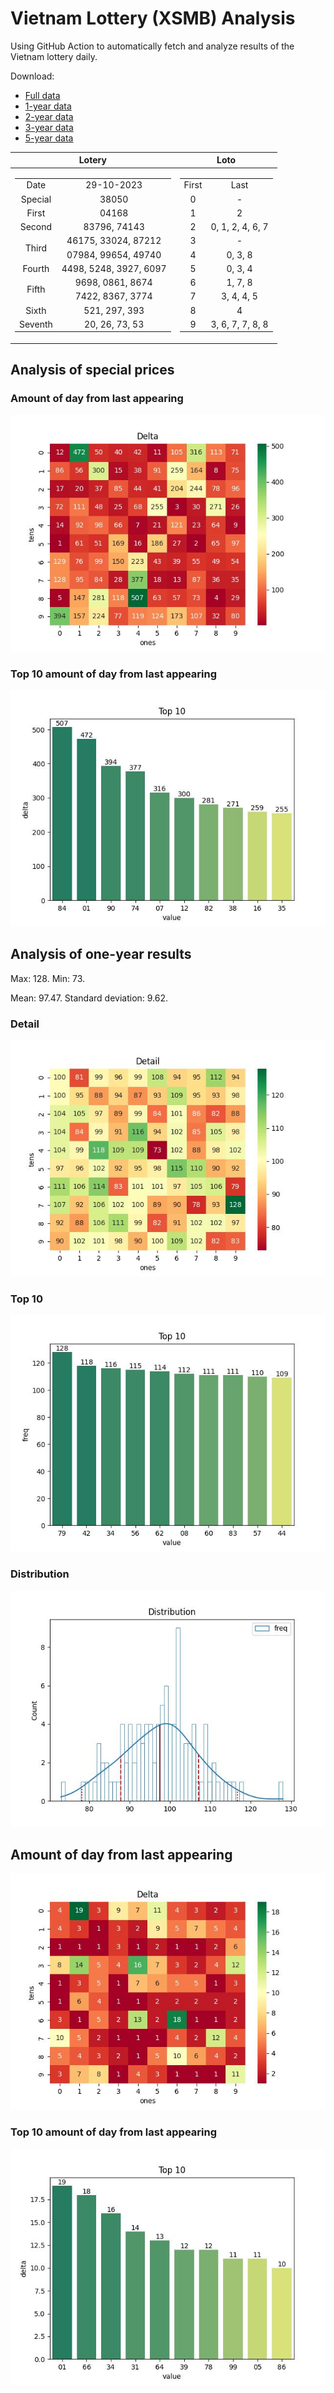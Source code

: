 # Vietnam Lottery (XSMB) Analysis

Using GitHub Action to automatically fetch and analyze results of the Vietnam lottery daily.

Download:

* [Full data](https://raw.githubusercontent.com/khiemdoan/vietnam-lottery-xsmb-analysis/main/results/xsmb.csv)
* [1-year data](https://raw.githubusercontent.com/khiemdoan/vietnam-lottery-xsmb-analysis/main/results/xsmb_1_year.csv)
* [2-year data](https://raw.githubusercontent.com/khiemdoan/vietnam-lottery-xsmb-analysis/main/results/xsmb_2_year.csv)
* [3-year data](https://raw.githubusercontent.com/khiemdoan/vietnam-lottery-xsmb-analysis/main/results/xsmb_3_year.csv)
* [5-year data](https://raw.githubusercontent.com/khiemdoan/vietnam-lottery-xsmb-analysis/main/results/xsmb_5_year.csv)

| Lotery      | Loto |
| :-----------: | :-----------: |
| <table><tr><td>Date</td><td>29-10-2023</td></tr><tr><td>Special</td><td>38050</td></tr><tr><td>First</td><td>04168</td></tr><tr><td>Second</td><td>83796, 74143</td></tr><tr><td rowspan="2">Third</td><td>46175, 33024, 87212</td></tr><tr><td>07984, 99654, 49740</td></tr><tr><td>Fourth</td><td>4498, 5248, 3927, 6097</td></tr><tr><td rowspan="2">Fifth</td><td>9698, 0861, 8674</td></tr><tr><td>7422, 8367, 3774</td></tr><tr><td>Sixth</td><td>521, 297, 393</td></tr><tr><td>Seventh</td><td>20, 26, 73, 53</td></tr></table> | <table><tr><td>First</td><td>Last</td></tr><tr><td>0</td><td>-</td></tr><tr><td>1</td><td>2</td></tr><tr><td>2</td><td>0, 1, 2, 4, 6, 7</td></tr><tr><td>3</td><td>-</td></tr><tr><td>4</td><td>0, 3, 8</td></tr><tr><td>5</td><td>0, 3, 4</td></tr><tr><td>6</td><td>1, 7, 8</td></tr><tr><td>7</td><td>3, 4, 4, 5</td></tr><tr><td>8</td><td>4</td></tr><tr><td>9</td><td>3, 6, 7, 7, 8, 8</td></tr></table> |


<h2>Analysis of special prices</h2>

<h3>Amount of day from last appearing</h3>

![Delta](images/special_delta.jpg)

<h3>Top 10 amount of day from last appearing</h3>

![Delta top 10](images/special_delta_top_10.jpg)

<h2>Analysis of one-year results</h2>

Max: 128. Min: 73.

Mean: 97.47. Standard deviation: 9.62.

<h3>Detail</h3>

![Detail](images/heatmap.jpg)

<h3>Top 10</h3>

![Top 10](images/top-10.jpg)

<h3>Distribution</h3>

![Distribution](images/distribution.jpg)

<h2>Amount of day from last appearing</h2>

![Delta](images/delta.jpg)

<h3>Top 10 amount of day from last appearing</h3>

![Delta top 10](images/delta_top_10.jpg)